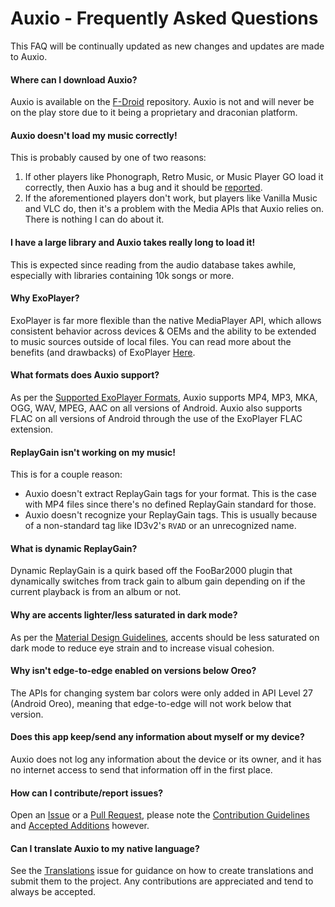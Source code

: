 # Auxio - Frequently Asked Questions

This FAQ will be continually updated as new changes and updates are made to Auxio.

#### Where can I download Auxio?

Auxio is available on the [F-Droid](https://f-droid.org/en/packages/org.oxycblt.auxio/) repository.
Auxio is not and will never be on the play store due to it being a proprietary and draconian platform.

#### Auxio doesn't load my music correctly!

This is probably caused by one of two reasons:

1. If other players like Phonograph, Retro Music, or Music Player GO load it correctly, then Auxio has a bug and it should be [reported](https://github.com/OxygenCobalt/Auxio/issues).
2. If the aforementioned players don't work, but players like Vanilla Music and VLC do, then it's a problem with the Media APIs that Auxio relies on. There is nothing I can do about it.

#### I have a large library and Auxio takes really long to load it!

This is expected since reading from the audio database takes awhile, especially with libraries containing 10k songs or more.

#### Why ExoPlayer?

ExoPlayer is far more flexible than the native MediaPlayer API, which allows consistent behavior across devices & OEMs and the
ability to be extended to music sources outside of local files. You can read more about the benefits (and drawbacks) of ExoPlayer
[Here](https://exoplayer.dev/pros-and-cons.html).

#### What formats does Auxio support?

As per the [Supported ExoPlayer Formats](https://exoplayer.dev/supported-formats.html), Auxio supports
MP4, MP3, MKA, OGG, WAV, MPEG, AAC on all versions of Android. Auxio also supports FLAC on all versions
of Android through the use of the ExoPlayer FLAC extension.

#### ReplayGain isn't working on my music!

This is for a couple reason:
- Auxio doesn't extract ReplayGain tags for your format. This is the case with MP4 files since there's no
defined ReplayGain standard for those.
- Auxio doesn't recognize your ReplayGain tags. This is usually because of a non-standard tag like ID3v2's `RVAD` or
an unrecognized name.

#### What is dynamic ReplayGain?

Dynamic ReplayGain is a quirk based off the FooBar2000 plugin that dynamically switches from track gain to album
gain depending on if the current playback is from an album or not.

#### Why are accents lighter/less saturated in dark mode?

As per the [Material Design Guidelines](https://material.io/design/color/dark-theme.html), accents should be less
saturated on dark mode to reduce eye strain and to increase visual cohesion.

#### Why isn't edge-to-edge enabled on versions below Oreo?

The APIs for changing system bar colors were only added in API Level 27 (Android Oreo), meaning that edge-to-edge will not work below that version.

#### Does this app keep/send any information about myself or my device?

Auxio does not log any information about the device or its owner, and it has no internet access to send that information off in the first place.

#### How can I contribute/report issues?

Open an [Issue](https://github.com/OxygenCobalt/Auxio/issues) or a [Pull Request](https://github.com/OxygenCobalt/Auxio/pulls),
please note the [Contribution Guidelines](../.github/CONTRIBUTING.md) and [Accepted Additions](ADDITIONS.md) however.

#### Can I translate Auxio to my native language?

See the [Translations](https://github.com/OxygenCobalt/Auxio/issues/3) issue for guidance on how to create translations and submit them to the project.
Any contributions are appreciated and tend to always be accepted.
